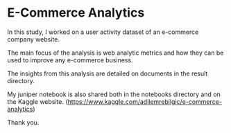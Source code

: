 # E-Commerce Analytics

In this study, I worked on a user activity dataset of an e-commerce company website.

The main focus of the analysis is web analytic metrics and how they can be used to improve any e-commerce business.

The insights from this analysis are detailed on documents in the result directory.

My juniper notebook is also shared both in the notebooks directory and on the Kaggle website. (https://www.kaggle.com/adilemrebilgic/e-commerce-analytics) 

Thank you.
